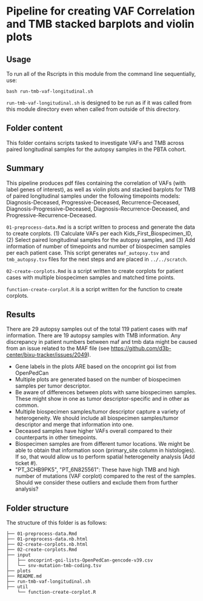 # Pipeline for creating VAF Correlation and TMB stacked barplots and violin plots

## Usage

To run all of the Rscripts in this module from the command line sequentially, use:

```
bash run-tmb-vaf-longitudinal.sh
```

`run-tmb-vaf-longitudinal.sh` is designed to be run as if it was called from this module directory even when called from outside of this directory.

## Folder content

This folder contains scripts tasked to investigate VAFs and TMB across paired longitudinal samples for the autopsy samples in the PBTA cohort.

## Summary 
This pipeline produces pdf files containing the correlation of VAFs (with label genes of interest), as well as violin plots and stacked barplots for TMB of paired longitudinal samples under the following timepoints models: Diagnosis-Deceased, Progressive-Deceased, Recurrence-Deceased, Diagnosis-Progressive-Deceased, Diagnosis-Recurrence-Deceased, and Progressive-Recurrence-Deceased.

`01-preprocess-data.Rmd` is a script written to process and generate the data to create corplots. (1) Calculate VAFs per each Kids_First_Biospecimen_ID, (2) Select paired longitudinal samples for the autopsy samples, and (3) Add information of number of timepoints and number of biospecimen samples per each patient case. This script generates `maf_autopsy.tsv` and `tmb_autopsy.tsv` files for the next steps and are placed in `../../scratch`.

`02-create-corplots.Rmd` is a script written to create corplots for patient cases with multiple biospecimen samples and matched time points. 

`function-create-corplot.R` is a script written for the function to create corplots.

## Results

There are 29 autopsy samples out of the total 119 patient cases with maf information. There are 19 autopsy samples with TMB information. Any discrepancy in patient numbers between maf and tmb data might be caused from an issue related to the MAF file (see https://github.com/d3b-center/bixu-tracker/issues/2049).

- Gene labels in the plots ARE based on the oncoprint goi list from OpenPedCan
- Multiple plots are generated based on the number of biospecimen samples per tumor descriptor.
- Be aware of differences between plots with same biospecimen samples. These might show in one as tumor descriptor-specific and in other as common.
- Multiple biospecimen samples/tumor descriptor capture a variety of heterogeneity. We should include all biospecimen samples/tumor descriptor and merge that information into one.
- Deceased samples have higher VAFs overall compared to their counterparts in other timepoints.
- Biospecimen samples are from different tumor locations. We might be able to obtain that information soon (primary_site column in histologies). If so, that would allow us to perform spatial heterogeneity analysis (Add ticket #).
- "PT_3CHB9PK5", "PT_6N825561": These have high TMB and high number of mutations (VAF corplot) compared to the rest of the samples. Should we consider these outliers and exclude them from further analysis?

## Folder structure 

The structure of this folder is as follows:

```
├── 01-preprocess-data.Rmd
├── 01-preprocess-data.nb.html
├── 02-create-corplots.nb.html
├── 02-create-corplots.Rmd
├── input
│   ├── oncoprint-goi-lists-OpenPedCan-gencode-v39.csv
│   └── snv-mutation-tmb-coding.tsv
├── plots
├── README.md
├── run-tmb-vaf-longitudinal.sh
├── util
    └── function-create-corplot.R
```
